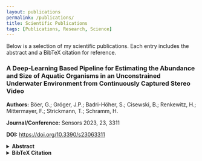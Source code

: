 ```yaml
---
layout: publications
permalink: /publications/
title: Scientific Publications
tags: [Publications, Research, Science]
---
```


<p>Below is a selection of my scientific publications. Each entry includes the abstract and a BibTeX citation for reference.</p>

<div class="publications-list">
  <div class="publication-entry">
    <h3>A Deep-Learning Based Pipeline for Estimating the Abundance and Size of Aquatic Organisms in an Unconstrained Underwater Environment from Continuously Captured Stereo Video</h3>
    <p><strong>Authors:</strong> Böer, G.; Gröger, J.P.; Badri-Höher, S.; Cisewski, B.; Renkewitz, H.; Mittermayer, F.; Strickmann, T.; Schramm, H.</p>
    <p><strong>Journal/Conference:</strong> Sensors 2023, 23, 3311</p>
    <p><strong>DOI:</strong> <a href="https://doi.org/10.3390/s23063311" target="_blank">https://doi.org/10.3390/s23063311</a></p>
    <details>
      <summary><strong>Abstract</strong></summary>
      <p>
        The utilization of stationary underwater cameras is a modern and well-adapted approach to provide a continuous and cost-effective long-term solution to monitor underwater habitats of particular interest. A common goal of such monitoring systems is to gain better insight into the dynamics and condition of populations of various marine organisms, such as migratory or commercially relevant fish taxa. This paper describes a complete processing pipeline to automatically determine the abundance, type and estimate the size of biological taxa from stereoscopic video data captured by the stereo camera of a stationary Underwater Fish Observatory (UFO). A calibration of the recording system was carried out in situ and, afterward, validated using the synchronously recorded sonar data. The video data were recorded continuously for nearly one year in the Kiel Fjord, an inlet of the Baltic Sea in northern Germany. It shows underwater organisms in their natural behavior, as passive low-light cameras were used instead of active lighting to dampen attraction effects and allow for the least invasive recording possible. The recorded raw data are pre-filtered by an adaptive background estimation to extract sequences with activity, which are then processed by a deep detection network, i.e., Yolov5. This provides the location and type of organisms detected in each video frame of both cameras, which are used to calculate stereo correspondences following a basic matching scheme. In a subsequent step, the size and distance of the depicted organisms are approximated using the corner coordinates of the matched bounding boxes. The Yolov5 model employed in this study was trained on a novel dataset comprising 73,144 images and 92,899 bounding box annotations for 10 categories of marine animals. The model achieved a mean detection accuracy of 92.4%, a mean average precision (mAP) of 94.8% and an F1 score of 93%.
      </p>
    </details>
    <details>
      <summary><strong>BibTeX Citation</strong></summary>
      <pre>
@article{boer2023deep,
  title={A deep-learning based pipeline for estimating the abundance and size of aquatic organisms in an unconstrained underwater environment from continuously captured stereo video},
  author={B{\"o}er, Gordon and Gr{\"o}ger, Joachim Paul and Badri-H{\"o}her, Sabah and Cisewski, Boris and Renkewitz, Helge and Mittermayer, Felix and Strickmann, Tobias and Schramm, Hauke},
  journal={Sensors},
  volume={23},
  number={6},
  pages={3311},
  year={2023},
  publisher={MDPI}
}
 </pre>

    </details>
    </div>

<div class="publication-entry">
    <h3>Segmentation of Fish in Realistic Underwater Scenes using Lightweight Deep Learning Models.</h3>
    <p><strong>Authors:</strong> Böer, Gordon and Veeramalli, Rajesh and Schramm, Hauke</p>
    <p><strong>Journal/Conference:</strong> ROBOVIS 2021 (pp. 158-164)</p>
    <p><strong>DOI:</strong> <a href="http://dx.doi.org/10.5220/0010712700003061" target="_blank">http://dx.doi.org/10.5220/0010712700003061</a></p>
    <details>
      <summary><strong>Abstract</strong></summary>
      <p>
        The semantic segmentation of fish in real underwater scenes is a challenging task and an important prerequisite for various processing steps. With a good segmentation result, it becomes possible to automatically extract the fish contour and derive morphological features, both of which can be used for species identification and fish biomass assessment. In this work, two deep learning models, DeepLabV3 and PSPNet, are investigated for their applicability to fish segmentation for a fish stock monitoring application with low light cameras. By pruning these networks and employing a different encoder, they become more suitable for systems with limited hardware, such as remotely operated or autonomously operated underwater vehicles. Both segmentation models are trained and evaluated on a novel dataset of underwater images showing Gadus morhua in its natural behavior. On a challenging test set, which includes fish recorded at difficult visibility conditions, the PSPNet performs best, and achieves an average pixel accuracy of 96.8% and an intersection-over-union between the predicted and the target mask of 73.8%. It achieves this with a very limited parameter set of 94,393 trainable parameters.
      </p>
    </details>
    <details>
      <summary><strong>BibTeX Citation</strong></summary>
      <pre>
@inproceedings{boer2021segmentation,
  title={Segmentation of Fish in Realistic Underwater Scenes using Lightweight Deep Learning Models.},
  author={B{\"o}er, Gordon and Veeramalli, Rajesh and Schramm, Hauke},
  booktitle={ROBOVIS},
  pages={158--164},
  year={2021}
}
 </pre>

    </details>
    </div>

  <!-- Add more publication entries below -->
</div>
